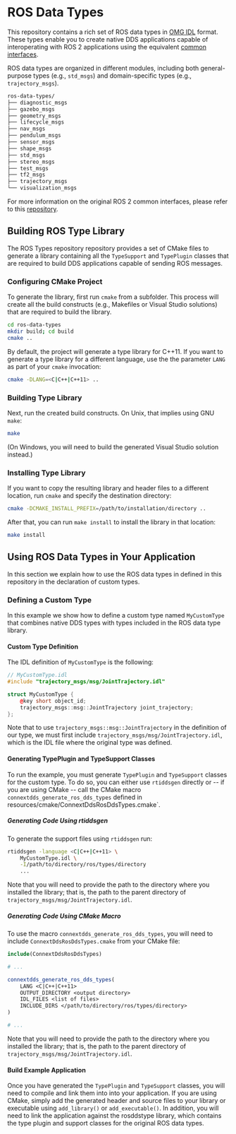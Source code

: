# ROS Data Types

This repository contains a rich set of ROS data types in
[OMG IDL](https://www.omg.org/spec/IDL) format. These types enable you to
create native DDS applications capable of interoperating with ROS 2
applications using the equivalent
[common interfaces](https://github.com/ros2/common_interfaces).

ROS data types are organized in different modules, including both
general-purpose types (e.g., `std_msgs`) and domain-specific types (e.g.,
`trajectory_msgs`).

```bash
ros-data-types/
├── diagnostic_msgs
├── gazebo_msgs
├── geometry_msgs
├── lifecycle_msgs
├── nav_msgs
├── pendulum_msgs
├── sensor_msgs
├── shape_msgs
├── std_msgs
├── stereo_msgs
├── test_msgs
├── tf2_msgs
├── trajectory_msgs
└── visualization_msgs
```

For more information on the original ROS 2 common interfaces, please refer to
this [repository](https://github.com/ros2/common_interfaces).

## Building ROS Type Library

The ROS Types repository repository provides a set of CMake files to generate
a library containing all the `TypeSupport` and `TypePlugin` classes
that are required to build DDS applications capable of sending ROS messages.

### Configuring CMake Project

To generate the library, first run `cmake` from a subfolder. This process will
create all the build constructs (e.g., Makefiles or Visual Studio solutions)
that are required to build the library.

```bash
cd ros-data-types
mkdir build; cd build
cmake ..
```

By default, the project will generate a type library for C++11. If you want to
generate a type library for a different language, use the the parameter `LANG`
as part of your `cmake` invocation:

```bash
cmake -DLANG=<C|C++|C++11> ..
```

### Building Type Library

Next, run the created build constructs. On Unix, that implies using GNU `make`:

```bash
make
```

(On Windows, you will need to build the generated Visual Studio solution
instead.)

### Installing Type Library

If you want to copy the resulting library and header files to a different
location, run `cmake` and specify the destination directory:

```bash
cmake -DCMAKE_INSTALL_PREFIX=/path/to/installation/directory ..
```

After that, you can run `make install` to install the library in that location:

```bash
make install
```

## Using ROS Data Types in Your Application

In this section we explain how to use the ROS data types in defined in this
repository in the declaration of custom types.

### Defining a Custom Type

In this example we show how to define a custom type named `MyCustomType` that
combines native DDS types with types included in the ROS data type library.

#### Custom Type Definition

The IDL definition of `MyCustomType` is the following:

```cpp
// MyCustomType.idl
#include "trajectory_msgs/msg/JointTrajectory.idl"

struct MyCustomType {
    @key short object_id;
    trajectory_msgs::msg::JointTrajectory joint_trajectory;
};
```

Note that to use `trajectory_msgs::msg::JointTrajectory` in the definition of
our type, we must first include `trajectory_msgs/msg/JointTrajectory.idl`, which 
is the IDL file where the original type was defined.

#### Generating TypePlugin and TypeSupport Classes

To run the example, you must generate `TypePlugin` and `TypeSupport`
classes for the custom type. To do so, you can either use `rtiddsgen` directly
or -- if you are using CMake -- call the CMake macro 
`connextdds_generate_ros_dds_types` defined in
resources/cmake/ConnextDdsRosDdsTypes.cmake`.

##### Generating Code Using rtiddsgen

To generate the support files using `rtiddsgen` run:

```bash
rtiddsgen -language <C|C++|C++11> \
    MyCustomType.idl \
    -I/path/to/directory/ros/types/directory
    ...
```

Note that you will need to provide the path to the directory where you
installed the library; that is, the path to the parent directory of
`trajectory_msgs/msg/JointTrajectory.idl`.

##### Generating Code Using CMake Macro

To use the macro `connextdds_generate_ros_dds_types`, you will need to include
`ConnextDdsRosDdsTypes.cmake` from your CMake file:

```cmake
include(ConnextDdsRosDdsTypes)

# ...

connextdds_generate_ros_dds_types(
    LANG <C|C++|C++11>
    OUTPUT_DIRECTORY <output directory>
    IDL_FILES <list of files>
    INCLUDE_DIRS </path/to/directory/ros/types/directory>
)

# ...
```

Note that you will need to provide the path to the directory where you
installed the library; that is, the path to the parent directory of
`trajectory_msgs/msg/JointTrajectory.idl`.

#### Build Example Application

Once you have generated the `TypePlugin` and `TypeSupport` classes, you will
need to compile and link them into into your application. If you are using
CMake, simply add the generated header and source files to your library or
executable using `add_library()` or `add_executable()`. In addition, you will
need to link the application against the rosddstype library, which contains the
type plugin and support classes for the original ROS data types.
